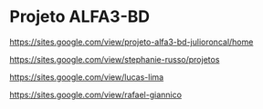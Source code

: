 # **Projeto ALFA3-BD**

https://sites.google.com/view/projeto-alfa3-bd-julioroncal/home

https://sites.google.com/view/stephanie-russo/projetos

https://sites.google.com/view/lucas-lima

https://sites.google.com/view/rafael-giannico